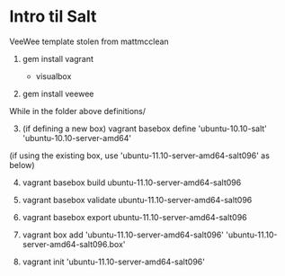 Intro til Salt
==============

VeeWee template stolen from mattmcclean

1. gem install vagrant
   + visualbox

2. gem install veewee

While in the folder above definitions/

3. (if defining a new box)
   vagrant basebox define 'ubuntu-10.10-salt' 'ubuntu-10.10-server-amd64'

(if using the existing box, use 'ubuntu-11.10-server-amd64-salt096' as below)

4. vagrant basebox build ubuntu-11.10-server-amd64-salt096

5. vagrant basebox validate ubuntu-11.10-server-amd64-salt096

6. vagrant basebox export   ubuntu-11.10-server-amd64-salt096

7. vagrant box add 'ubuntu-11.10-server-amd64-salt096' 'ubuntu-11.10-server-amd64-salt096.box'

8. vagrant init 'ubuntu-11.10-server-amd64-salt096'

